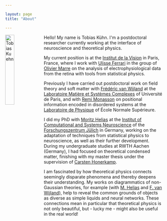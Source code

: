 ```yaml
---

layout: page
title: "About"

---
```


<img align ="left" src="TK_portrait_2023.jpg" alt = "Tobias Kuehn" width = "24%" height = "24%" title = "Tobias Kuehn">

Hello! My name is Tobias Kühn. I'm a postdoctoral researcher currently working at the interface of neuroscience and theoretical physics.

My current position is at the [Institut de la Vision](https://www.institut-vision.org/en/) in Paris, France, where I work with [Ulisse Ferrari](https://scholar.google.it/citations?user=89XheA0AAAAJ&hl=it) in the group of [Olivier Marre](http://oliviermarre.free.fr/) on the analysis of electrophysiological data from the retina with tools from statistical physics. 

Previously I have carried out postdoctoral work on field theory and soft matter with [Frédéric van Wijland](https://scholar.google.fr/citations?user=tTppDosAAAAJ&hl=en) at the [Laboratoire Matière et Systèmes Complexes](http://www.msc.univ-paris-diderot.fr) of Université de Paris, and with [Remi Monasson](https://scholar.google.com/citations?user=J6LkBeUAAAAJ&hl=fr) on positional information encoded in disordered systems at the [Laboratoire de Physique](https://www.lpens.ens.psl.eu/?lang=en) of École Normale Supérieure.

I did my PhD with [Moritz Helias](https://scholar.google.de/citations?user=NZQ_gSAAAAAJ&hl=en) at the [Institut of Computational and Systems Neuroscience](https://www.fz-juelich.de/de/inm/inm-6) of the [Forschungszentrum Jülich](https://www.fz-juelich.de/de) in Germany, working on the adaptation of techniques from statistical physics to neuroscience, as well as their further development. During my undergraduate studies at RWTH Aachen (Germany), I had focused on theoretical condensed matter, finishing with my master thesis under the supervision of [Carsten Honerkamp](https://www.rwth-aachen.de/cms/root/Die-RWTH/Kontakt-Anreise/Kontakt/~bdfr/Mitarbeiter-CAMPUS-/?gguid=0x7DCA392A78741E458693B269D239B0DA&tguid=0xBEF068CB23A0D94688F03AE6E97A7855&allou=1).

I am fascinated by how theoretical physics connects seemingly disparate phenomena and thereby deepens their understanding. My works on diagrammatics of non-Gaussian theories, for example (with [M. Helias](https://iopscience.iop.org/article/10.1088/1751-8121/aad52e/meta) and [F. van Wijland](https://iopscience.iop.org/article/10.1088/1751-8121/acb7b4/meta)), help to reveal the common grounds of objects as diverse as simple liquids and neural networks. These connections mean in particular that theoretical physics is not only beautiful, but - lucky me - might also be useful in the real world!


